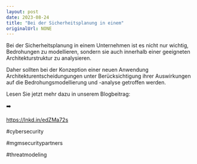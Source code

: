 ```yaml
---
layout: post
date: 2023-08-24
title: "Bei der Sicherheitsplanung in einem"
originalUrl: NONE
---
```


Bei der Sicherheitsplanung in einem Unternehmen ist es nicht nur wichtig, Bedrohungen zu modellieren, sondern sie auch innerhalb einer geeigneten Architekturstruktur zu analysieren.

Daher sollten bei der Konzeption einer neuen Anwendung Architekturentscheidungungen unter Berücksichtigung ihrer Auswirkungen auf die Bedrohungsmodellierung und -analyse getroffen werden.

Lesen Sie jetzt mehr dazu in unserem Blogbeitrag:

➡️

https://lnkd.in/edZMa72s

#cybersecurity

#mgmsecuritypartners

#threatmodeling
